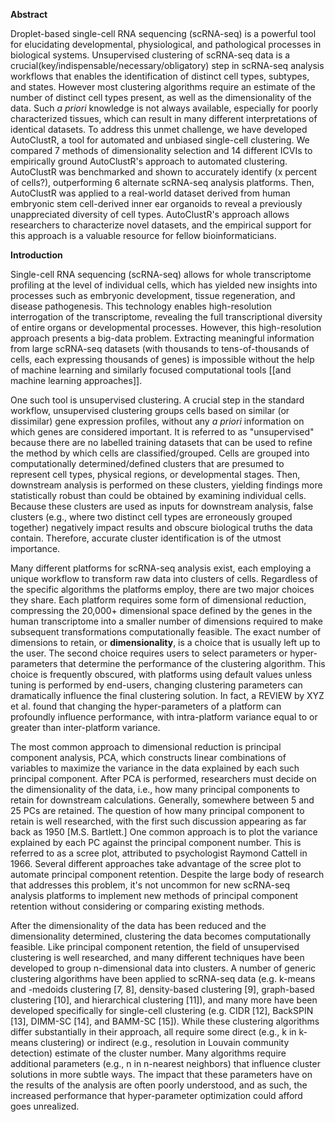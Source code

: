 **Abstract**

Droplet-based single-cell RNA sequencing (scRNA-seq) is a powerful tool
for elucidating developmental, physiological, and pathological processes
in biological systems. Unsupervised clustering of scRNA-seq data is a
crucial(key/indispensable/necessary/obligatory) step in scRNA-seq
analysis workflows that enables the identification of distinct cell
types, subtypes, and states. However most clustering algorithms require
an estimate of the number of distinct cell types present, as well as the
dimensionality of the data. Such *a priori* knowledge is not always
available, especially for poorly characterized tissues, which can result
in many different interpretations of identical datasets. To address this
unmet challenge, we have developed AutoClustR, a tool for automated and
unbiased single-cell clustering. We compared 7 methods of dimensionality
selection and 14 different ICVIs to empirically ground AutoClustR's
approach to automated clustering. AutoClustR was benchmarked and shown
to accurately identify (x percent of cells?), outperforming 6 alternate
scRNA-seq analysis platforms. Then, AutoClustR was applied to a
real-world dataset derived from human embryonic stem cell-derived inner
ear organoids to reveal a previously unappreciated diversity of cell
types. AutoClustR's approach allows researchers to characterize novel
datasets, and the empirical support for this approach is a valuable
resource for fellow bioinformaticians.

**Introduction**

Single-cell RNA sequencing (scRNA-seq) allows for whole transcriptome
profiling at the level of individual cells, which has yielded new
insights into processes such as embryonic development, tissue
regeneration, and disease pathogenesis. This technology enables
high-resolution interrogation of the transcriptome, revealing the full
transcriptional diversity of entire organs or developmental processes.
However, this high-resolution approach presents a big-data problem.
Extracting meaningful information from large scRNA-seq datasets (with
thousands to tens-of-thousands of cells, each expressing thousands of
genes) is impossible without the help of machine learning and similarly
focused computational tools \[\[and machine learning approaches\]\].

One such tool is unsupervised clustering. A crucial step in the standard
workflow, unsupervised clustering groups cells based on similar (or
dissimilar) gene expression profiles, without any *a priori* information
on which genes are considered important. It is referred to as
"unsupervised" because there are no labelled training datasets that can
be used to refine the method by which cells are classified/grouped.
Cells are grouped into computationally determined/defined clusters that
are presumed to represent cell types, physical regions, or developmental
stages. Then, downstream analysis is performed on these clusters,
yielding findings more statistically robust than could be obtained by
examining individual cells. Because these clusters are used as inputs
for downstream analysis, false clusters (e.g., where two distinct cell
types are erroneously grouped together) negatively impact results and
obscure biological truths the data contain. Therefore, accurate cluster
identification is of the utmost importance.

Many different platforms for scRNA-seq analysis exist, each employing a
unique workflow to transform raw data into clusters of cells. Regardless
of the specific algorithms the platforms employ, there are two major
choices they share. Each platform requires some form of dimensional
reduction, compressing the 20,000+ dimensional space defined by the
genes in the human transcriptome into a smaller number of dimensions
required to make subsequent transformations computationally feasible.
The exact number of dimensions to retain, or **dimensionality**, is a
choice that is usually left up to the user. The second choice requires
users to select parameters or hyper-parameters that determine the
performance of the clustering algorithm. This choice is frequently
obscured, with platforms using default values unless tuning is performed
by end-users, changing clustering parameters can dramatically influence
the final clustering solution. In fact, a REVIEW by XYZ et al. found
that changing the hyper-parameters of a platform can profoundly
influence performance, with intra-platform variance equal to or greater
than inter-platform variance.

The most common approach to dimensional reduction is principal component
analysis, PCA, which constructs linear combinations of variables to
maximize the variance in the data explained by each such principal
component. After PCA is performed, researchers must decide on the
dimensionality of the data, i.e., how many principal components to
retain for downstream calculations. Generally, somewhere between 5 and
25 PCs are retained. The question of how many principal component to
retain is well researched, with the first such discussion appearing as
far back as 1950 \[M.S. Bartlett.\] One common approach is to plot the
variance explained by each PC against the principal component number.
This is referred to as a scree plot, attributed to psychologist Raymond
Cattell in 1966. Several different approaches take advantage of the
scree plot to automate principal component retention. Despite the large
body of research that addresses this problem, it's not uncommon for new
scRNA-seq analysis platforms to implement new methods of principal
component retention without considering or comparing existing methods.

After the dimensionality of the data has been reduced and the
dimensionality determined, clustering the data becomes computationally
feasible. Like principal component retention, the field of unsupervised
clustering is well researched, and many different techniques have been
developed to group n-dimensional data into clusters. A number of generic
clustering algorithms have been applied to scRNA-seq data (e.g. k-means
and -medoids clustering \[7, 8\], density-based clustering \[9\],
graph-based clustering \[10\], and hierarchical clustering \[11\]), and
many more have been developed specifically for single-cell clustering
(e.g. CIDR \[12\], BackSPIN \[13\], DIMM-SC \[14\], and BAMM-SC \[15\]).
While these clustering algorithms differ substantially in their
approach, all require some direct (e.g., k in k-means clustering) or
indirect (e.g., resolution in Louvain community detection) estimate of
the cluster number. Many algorithms require additional parameters (e.g.,
n in n-nearest neighbors) that influence cluster solutions in more
subtle ways. The impact that these parameters have on the results of the
analysis are often poorly understood, and as such, the increased
performance that hyper-parameter optimization could afford goes
unrealized.
